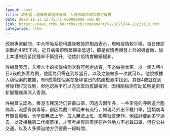 ```yaml
---
layout: post
title: 許樹昌：疫情再爆發機會微　入境核酸檢測次數可放寬　
date: 2022-11-13 13:41:45.000000000 +08:00
link: https://news.rthk.hk/rthk/ch/component/k2/1675374-20221113.htm
categories: rthk
---
```


政府專家顧問、中大呼吸系統科講座教授許樹昌表示，現時疫情較平穩，每日確診宗數約4至5千宗，近日病毒即時繁殖率低過1，即是疫情再爆發上升的機會微，加上本港的疫苗接種率不斷提升，他估計疫情會繼續緩和。

許樹昌表示，入境人士的核酸檢測次數可考慮放寬，不必做得太密，以一個入境4日3夜的旅客為例，他認為只需在到埗當日，以及之後做多一次就可以。他說根據入境個案的數據，有6成陽性個案在抵埗當日的核酸檢測中找到，其餘4成就在到埗後1至7天找到，但他認為不可以完全取消核酸檢測，因相關檢測有助監察是否有新變種病毒流入香港。

許樹昌又認為，香港市民現時仍要戴口罩，因過去兩年多，一些常見的呼吸道合胞病毒，流感鼻病毒等，都因為戴口罩而未有流行，如現時外出不戴口罩，這類病毒有機會爆發，令學童無法上學，成人無法上班，影響社會運作，他估計要到冬季過去，以及接種第二代疫苗後，才可考慮容許市民在戶外地方不必戴口罩，但在公共交通，以及人多擠迫地方仍要戴一段時間。

